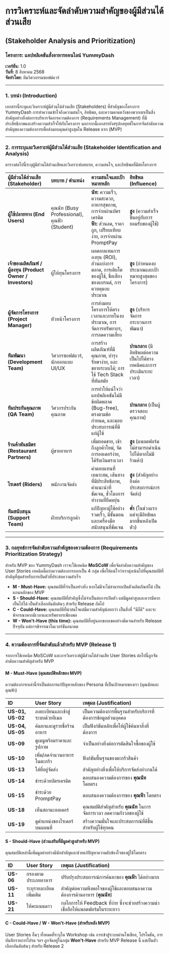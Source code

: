 # การวิเคราะห์และจัดลำดับความสำคัญของผู้มีส่วนได้ส่วนเสีย
## (Stakeholder Analysis and Prioritization)

### โครงการ: แอปพลิเคชันสั่งอาหารออนไลน์ YummyDash
**เวอร์ชัน:** 1.0  
**วันที่:** 8 สิงหาคม 2568  
**จัดทำโดย:** ทีมวิศวกรรมซอฟต์แวร์

---

### 1. บทนำ (Introduction)
เอกสารนี้ระบุและวิเคราะห์ผู้มีส่วนได้ส่วนเสีย (Stakeholders) ที่สำคัญของโครงการ YummyDash การทำความเข้าใจถึงความสนใจ, อิทธิพล, และความคาดหวังของพวกเขาเป็นสิ่งสำคัญอย่างยิ่งต่อการบริหารจัดการความต้องการ (Requirements Management) ที่มีประสิทธิภาพและสร้างความสำเร็จให้กับโครงการ นอกจากนี้เอกสารยังสรุปกลยุทธ์ในการจัดลำดับความสำคัญของความต้องการเพื่อส่งมอบคุณค่าสูงสุดใน Release แรก (MVP)

---

### 2. การระบุและวิเคราะห์ผู้มีส่วนได้ส่วนเสีย (Stakeholder Identification and Analysis)
ตารางต่อไปนี้ระบุผู้มีส่วนได้ส่วนเสียและวิเคราะห์บทบาท, ความสนใจ, และอิทธิพลที่มีต่อโครงการ

| ผู้มีส่วนได้ส่วนเสีย (Stakeholder) | บทบาท / ตำแหน่ง | ความสนใจและเป้าหมายหลัก | อิทธิพล (Influence) |
|:---|:---|:---|:---|
| **ผู้ใช้ปลายทาง (End Users)** | คุณนัท (Busy Professional), คุณฟ้า (Student) | **นัท:** ความเร็ว, ความสะดวก, อาหารสุขภาพ, การจ่ายผ่านบัตรเครดิต<br>**ฟ้า:** ส่วนลด, ราคาถูก, เปรียบเทียบง่าย, การจ่ายผ่าน PromptPay | **สูง** (ความสำเร็จขึ้นอยู่กับการยอมรับของผู้ใช้) |
| **เจ้าของผลิตภัณฑ์ / ผู้ลงทุน (Product Owner / Investors)** | ผู้ให้ทุนโครงการ | ผลตอบแทนการลงทุน (ROI), ส่วนแบ่งการตลาด, การเติบโตของผู้ใช้, ชื่อเสียงของแบรนด์, การควบคุมงบประมาณ | **สูง** (กำหนดงบประมาณและเป้าหมายสูงสุดของโครงการ) |
| **ผู้จัดการโครงการ (Project Manager)** | หัวหน้าโครงการ | การส่งมอบโครงการให้ตรงเวลาและภายในงบประมาณ, การจัดการทรัพยากร, การลดความเสี่ยง | **สูง** (บริหารจัดการกระบวนการพัฒนา) |
| **ทีมพัฒนา (Development Team)** | วิศวกรซอฟต์แวร์, นักออกแบบ UI/UX | การสร้างผลิตภัณฑ์ที่มีคุณภาพ, บำรุงรักษาง่าย, และขยายระบบได้; การใช้ Tech Stack ที่ทันสมัย | **ปานกลาง** (มีอิทธิพลต่อความเป็นไปได้ทางเทคนิคและการประเมินระยะเวลา) |
| **ทีมประกันคุณภาพ (QA Team)** | วิศวกรประกันคุณภาพ | การทำให้แน่ใจว่าแอปพลิเคชันไม่มีข้อผิดพลาด (Bug-free), ตรงตามข้อกำหนด, และมอบประสบการณ์ที่ดีแก่ผู้ใช้ | **ปานกลาง** (เป็นผู้ตรวจสอบคุณภาพ) |
| **ร้านค้าพันธมิตร (Restaurant Partners)** | ผู้ขายอาหาร | เพิ่มยอดขาย, เข้าถึงลูกค้าใหม่, จัดการออเดอร์ง่าย, ได้รับเงินตรงเวลา | **สูง** (แพลตฟอร์มไม่สามารถดำเนินไปได้หากไม่มีร้านค้า) |
| **ไรเดอร์ (Riders)** | พนักงานจัดส่ง | ค่าตอบแทนที่เหมาะสม, เส้นทางที่มีประสิทธิภาพ, คำแนะนำที่ชัดเจน, ชั่วโมงการทำงานที่ยืดหยุ่น | **สูง** (สำคัญอย่างยิ่งต่อประสบการณ์การจัดส่ง) |
| **ทีมสนับสนุน (Support Team)** | ฝ่ายบริการลูกค้า | แก้ปัญหาผู้ใช้อย่างรวดเร็ว, มีขั้นตอนและเครื่องมือสนับสนุนที่ชัดเจน | **ต่ำ** (ในช่วงแรก แต่จะมีอิทธิพลมากขึ้นหลังเปิดตัว) |

---

### 3. กลยุทธ์การจัดลำดับความสำคัญของความต้องการ (Requirements Prioritization Strategy)
สำหรับ MVP ของ YummyDash เราจะใช้เทคนิค **MoSCoW** เพื่อจัดลำดับความสำคัญของ User Stories เทคนิคนี้แบ่งความต้องการออกเป็น 4 กลุ่ม เพื่อให้แน่ใจว่าเรามุ่งเน้นไปที่คุณสมบัติที่สำคัญที่สุดสำหรับการเปิดตัวที่ประสบความสำเร็จ

- **M - Must-Have:** คุณสมบัติที่จำเป็นอย่างยิ่ง หากไม่มีจะไม่สามารถเปิดตัวผลิตภัณฑ์ได้ เป็นแกนหลักของ MVP
- **S - Should-Have:** คุณสมบัติที่สำคัญซึ่งไม่จำเป็นต่อการเปิดตัว แต่มีมูลค่าสูงและควรมีหากเป็นไปได้ เป็นตัวเลือกอันดับต้นๆ สำหรับ Release ถัดไป
- **C - Could-Have:** คุณสมบัติที่น่าสนใจแต่มีความสำคัญน้อยกว่า เป็นสิ่งที่ "มีก็ดี" และจะพิจารณาหากมีเวลาและทรัพยากรเพียงพอ
- **W - Won't-Have (this time):** คุณสมบัติที่อยู่นอกขอบเขตอย่างชัดเจนสำหรับ Release ปัจจุบัน แต่อาจพิจารณาในเวอร์ชันอนาคต

---

### 4. ความต้องการที่จัดลำดับแล้วสำหรับ MVP (Release 1)
จากการใช้เทคนิค MoSCoW และการวิเคราะห์ผู้มีส่วนได้ส่วนเสีย User Stories ต่อไปนี้ถูกจัดลำดับความสำคัญสำหรับ MVP

#### M - Must-Have (คุณสมบัติหลักของ MVP)
ความต้องการเหล่านี้จำเป็นต่อการแก้ปัญหาหลักของ Persona ที่เป็นเป้าหมายของเรา (คุณนัทและคุณฟ้า)

| ID | User Story | เหตุผล (Justification) |
|:---|:---|:---|
| **US-01, US-02** | ลงทะเบียนและเข้าสู่ระบบด้วยอีเมล | เป็นความต้องการพื้นฐานสำหรับบริการที่ต้องการข้อมูลส่วนบุคคล |
| **US-04, US-05** | ค้นหาและดูรายชื่อร้านอาหาร | เป็นฟังก์ชันหลักเพื่อให้ผู้ใช้ค้นหาสิ่งที่ต้องการ |
| **US-09** | ดูเมนูพร้อมราคาและรูปภาพ | จำเป็นอย่างยิ่งต่อการตัดสินใจซื้อของผู้ใช้ |
| **US-10** | เพิ่ม/ลดจำนวนอาหารในตะกร้า | ฟังก์ชันพื้นฐานของตะกร้าสินค้า |
| **US-13** | ใส่ที่อยู่จัดส่ง | สำคัญอย่างยิ่งเพื่อให้บริการจัดส่งทำงานได้ |
| **US-14** | ชำระด้วยบัตรเครดิต | ตอบสนองความต้องการของ **คุณนัท** โดยตรง |
| **US-15** | ชำระด้วย PromptPay | ตอบสนองความต้องการของ **คุณฟ้า** โดยตรง |
| **US-18** | เห็นสถานะออเดอร์ | คุณสมบัติสำคัญสำหรับ **คุณนัท** ในการจัดการเวลา ลดความกังวลของผู้ใช้ |
| **US-19** | ดูตำแหน่งของไรเดอร์บนแผนที่ | สร้างความมั่นใจและประสบการณ์ที่ดีขึ้นสำหรับผู้ใช้ทุกคน |

#### S - Should-Have (ส่วนเสริมที่มีมูลค่าสูงสำหรับ MVP)
คุณสมบัติเหล่านี้เพิ่มมูลค่าอย่างมีนัยสำคัญและช่วยแก้ปัญหาความคับข้องใจของผู้ใช้โดยตรง

| ID | User Story | เหตุผล (Justification) |
|:---|:---|:---|
| **US-06** | กรองตามประเภทอาหาร | ปรับปรุงประสบการณ์การค้นหาของ **คุณฟ้า** ได้อย่างมาก |
| **US-11** | ระบุรายละเอียดเพิ่มเติม | สำคัญต่อความพึงพอใจของผู้ใช้และตอบสนองความต้องการด้านอาหาร (**คุณนัท**) |
| **US-21** | ให้คะแนนดาว | กลไกการให้ Feedback ที่ง่าย ซึ่งจะช่วยสร้างความน่าเชื่อถือให้แพลตฟอร์มในระยะยาว |

#### C - Could-Have / W - Won't-Have (สำหรับหลัง MVP)
User Stories อื่นๆ ทั้งหมดที่ระบุใน Workshop เช่น การเข้าสู่ระบบผ่านโซเชียล, โปรโมชัน, การบันทึกรายการโปรด ฯลฯ ถูกจัดอยู่ในกลุ่ม **Won't-Have** สำหรับ MVP Release นี้ แต่เป็นตัวเลือกอันดับต้นๆ สำหรับ Release 2

